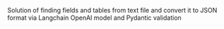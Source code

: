 Solution of finding fields and tables from text file and convert it to JSON format via Langchain OpenAI model and Pydantic validation
